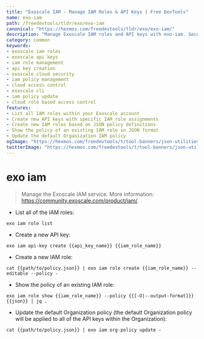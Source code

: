 ```yaml
---
title: "Exoscale IAM - Manage IAM Roles & API Keys | Free DevTools"
name: exo-iam
path: /freedevtools/tldr/exo/exo-iam
canonical: "https://hexmos.com/freedevtools/tldr/exo/exo-iam/"
description: "Manage Exoscale IAM roles and API keys with exo-iam. Securely control access and permissions to your Exoscale resources. Free online tool, no registration required."
category: common
keywords:
- exoscale iam roles
- exoscale api keys
- iam role management
- api key creation
- exoscale cloud security
- iam policy management
- cloud access control
- exoscale cli
- iam policy update
- cloud role based access control
features:
- List all IAM roles within your Exoscale account
- Create new API keys with specific IAM role assignments
- Create new IAM roles based on JSON policy definitions
- Show the policy of an existing IAM role in JSON format
- Update the default Organization IAM policy
ogImage: "https://hexmos.com/freedevtools/t/tool-banners/json-utilities-banner.png"
twitterImage: "https://hexmos.com/freedevtools/t/tool-banners/json-utilities-banner.png"
---
```


# exo iam

> Manage the Exoscale IAM service.
> More information: <https://community.exoscale.com/product/iam/>.

- List all of the IAM roles:

`exo iam role list`

- Create a new API key:

`exo iam api-key create {{api_key_name}} {{iam_role_name}}`

- Create a new IAM role:

`cat {{path/to/policy.json}} | exo iam role create {{iam_role_name}} --editable --policy -`

- Show the policy of an existing IAM role:

`exo iam role show {{iam_role_name}} --policy {{[-O|--output-format]}} {{json}} | jq .`

- Update the default Organization policy (the default Organization policy will be applied to all of the API keys within the Organization):

`cat {{path/to/policy.json}} | exo iam org-policy update -`
